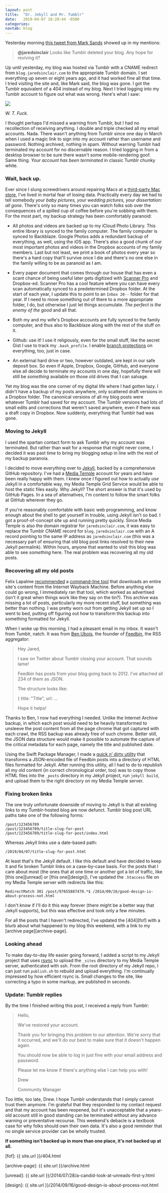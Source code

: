 ```yaml
---
layout: post
title:  "Dr. Jekyll and Mr. Tumblr"
date:   2019-04-07 18:20:44 -0500
categories:
navtab: blog
---
```


Yesterday morning [this tweet from Mark Sands][rando] showed up in my mentions:

> **@jaredsinclair** Looks like Tumblr deleted your blog. Any hope for reviving it?

Up until yesterday, my blog was hosted via Tumblr with a CNAME redirect from `blog.jaredsinclair.com` to the appropriate Tumblr domain. I set everything up seven or eight years ago, and it had worked fine all that time. I tried visiting the site and, like Mark said, the blog was gone. I got the Tumblr equivalent of a 404 instead of my blog. Next I tried logging into my Tumblr account to figure out what was wrong. Here's what I saw:

<p class="inline-image"><a href="{{ site.url }}/assets/img/hyde-tmblr-account-terminated.jpeg"><img src="{{ site.url }}/assets/img/hyde-tmblr-account-terminated.jpeg"/></a></p>

_W. T. Fuck._

I thought perhaps I'd missed a warning from Tumblr, but I had no recollection of receiving anything. I double and triple checked all my email accounts. Nada. There wasn't anything from Tumblr since one day in March when I used a magic link to sign into my account rather than username and password. Nothing archived, nothing in spam. Without warning Tumblr had terminated my account for no discernable reason. I tried logging in from a desktop browser to be sure there wasn't some mobile-rendering goof. Same thing. _Your account has been terminated_ in classic Tumblr chunky white.

### Wait, back up.

Ever since I slung screwdrivers around repairing Macs at a [third-party Mac store][ma], I've lived in mortal fear of losing data. Practically every day we had to tell somebody _your baby pictures, your wedding pictures, your dissertation: all gone_. There's only so many times you can watch folks sob over the consequences of a spilled cup of coffee before you're sobbing with them. For the most part, my backup strategy has been comfortably paranoid:

- All photos and videos are backed up to my iCloud Photo Library. This entire library is synced to the family computer. The family computer is synced to Backblaze. Google Photos adds a redundant backup of everything, as well, using the iOS app. There's also a good chunk of our most important photos and videos in the Dropbox accounts of my family members. Last but not least, we print a book of photos every year so there's a hard copy that'll survive once I die and there's no one else in the family willing to be as paranoid as I am.

- Every paper document that comes through our house that has even a scant chance of being useful later gets digitized with [Scanner Pro][scanner] and Dropbox-ed. Scanner Pro has a cool feature where you can have every scan automatically synced to a predetermined Dropbox folder. At the start of each year, I update this to point to an `Inbox 20--` folder for that year. If I need to move something out of there to a more appropriate folder, I do, but otherwise I just let things accumulate. _The perfect is the enemy of the good_ and all that.

- Both my and my wife's Dropbox accounts are fully synced to the family computer, and thus also to Backblaze along with the rest of the stuff on it.

- Github: use it! I use it religiously, even for the small stuff, like the secret Gist I use to track my `.bash_profile`. I enable [branch protections][branch] on everything, too, just in case.

- An external hard drive or two, however outdated, are kept in our safe deposit box. So even if Apple, Dropbox, Google, GitHub, and everyone else all decide to terminate my accounts in one day, hopefully there will still be _something_ available on those old drives that I can salvage.

Yet my blog was the one corner of my digital life where I had gotten lazy. I didn't have a backup of my posts anywhere, only scattered draft versions in a Dropbox folder. The canonical versions of all my blog posts were whatever Tumblr had saved for my account. The Tumblr versions had lots of small edits and corrections that weren't saved anywhere, even if there was a draft copy in Dropbox. Now suddenly, everything that Tumblr had was gone.

### Moving to Jekyll

I used the spartan contact form to ask Tumblr why my account was terminated. But rather than wait for a response that might never come, I decided it was past time to bring my blogging setup in line with the rest of my backup paranoia.

I decided to move everything over to [Jekyll][jek], backed by a comprehensive GitHub repository. I've had a [Media Temple][mt] account for years and have been really happy with them. I knew once I figured out how to actually _use_ Jekyll in a comfortable way, my Media Temple Grid Service would be able to host the static files easily. Why Jekyll? The short answer is that it's used by GitHub Pages. In a sea of alternatives, I'm content to follow the smart folks at GitHub wherever they go.

If you're reasonably comfortable with basic web programming, and know enough about the shell to get yourself in trouble, using Jekyll isn't so bad. I got a proof-of-concept site up and running pretty quickly. Since Media Temple is also the domain registrar for `jaredsinclair.com`, it was easy to replace the Tumblr CNAME record for `blog.jaredsinclair.com` with an A record pointing to the same IP address as `jaredsinclair.com` (this was a necessary part of ensuring that old blog post links resolved to their new Jekyll permalink). Within hours, anyone that wanted to visit this blog was able to see _something_ here. The real problem was recovering all my old posts.

### Recovering all my old posts

Felix Lapalme [recommended][felix] a [command-line tool][archive-tool] that downloads an entire site's content from the Internet Wayback Machine. Before anything else could go wrong, I immediately ran that tool, which worked as advertised (isn't it great when things work like they say on the tin?). This archive was missing a lot of posts, particularly my more recent stuff, but something was better than nothing. I was pretty worn out from getting Jekyll set up so I went to bed, putting off figuring out how to transform this backup into something formatted for Jekyll.

When I woke up this morning, I had a pleasant email in my inbox. It wasn't from Tumblr, natch. It was from [Ben Ubois][ben], the founder of [Feedbin][feedbin], the RSS aggregator:

> Hey Jared,
>
> I saw on Twitter about Tumblr closing your account. That sounds lame!
>
> Feedbin has posts from your blog going back to 2012. I’ve attached all 234 of them as JSON.
>
> The structure looks like:
>
> { title: "Title", url: ...
>
> Hope it helps!

Thanks to Ben, I now had everything I needed. Unlike the Internet Archive backup, in which each post would need to be heavily transformed to unsleeve the post content from all the page chrome that got captured with each crawl, the RSS backup was already free of such chrome. Better still, the JSON data structure would make it possible to automate the capture of the critical metadata for each page, namely the title and published date.

Using the Swift Package Manager, I made a [quick n’ dirty utility][dirty] that transforms a JSON-encoded file of Feedbin posts into a directory of HTML files formatted for Jekyll. After running this utility, all I had to do to republish all my old content (in correct chronological order, too) was to copy those HTML files into the `_posts` directory in my Jekyll project, run `jekyll build`, and upload them to the right directory on my Media Temple server.

### Fixing broken links

The one truly unfortunate downside of moving to Jekyll is that all existing links to my Tumblr-hosted blog are now defunct. Tumblr blog post URL paths take one of the following forms:

```
/post/123456789
/post/123456789/title-slug-for-post
/post/123456789/title-slug-for-post/index.html
```

Whereas Jekyll links use a date-based path:

```
/2019/04/07/title-slug-for-post.html
```

At least that's the Jekyll default. I like this default and have decided to keep it and fix broken Tumblr links on a case-by-case basis. For the posts that I care about most (the ones that at one time or another got a lot of traffic, like [this one][unread] or [this one][design]), I've updated the `.htaccess` file on my Media Temple server with redirects like this:

```
RedirectMatch 301 /post/97655887470.*$ /2014/09/16/good-design-is-about-process-not.html
```

I don't know if I'll do it this way forever (there might be a better way that Jekyll supports), but this was effective and took only a few minutes.

For all the posts that I haven't redirected, I've updated the [404][fof] with a blurb about what happened to my blog this weekend, with a link to my [archive page][archive-page].

### Looking ahead

To make day-to-day life easier going forward, I added a script to my Jekyll project that uses [rsync][r] to upload the `_sites` directory to my Media Temple server, authenticated with ssh. From the root directory of my Jekyll repo, I can just run `publish.sh` to rebuild and upload everything. I'm continually impressed by how efficient rsync is. Small changes to the site, like correcting a typo in some markup, are published in seconds.

### Update: Tumblr replies

By the time I finished writing this post, I received a reply from Tumblr:

> Hello,
>
> We've restored your account.
>
> Thank you for bringing this problem to our attention. We're sorry that it occurred, and we'll do our best to make sure that it doesn't happen again.
>
> You should now be able to log in just fine with your email address and password.
>
> Please let me know if there's anything else I can help you with!
>
> Drew
>
> Community Manager

Too little, too late, Drew. I hope Tumblr understands that I simply cannot trust them anymore. I'm grateful that they responded to my contact request and that my account has been reopened, but it's unacceptable that a years-old account still in good standing can be terminated without any advance warning or preventative recourse. This weekend's debacle is a textbook case for why folks should own their own data. It's also a good reminder that no single service provider can be wholly trusted.

**If something isn't backed up in more than one place, it's not backed up at all.**

[rando]: https://twitter.com/marksands/status/1114597508037083137
[ma]: http://web.archive.org/web/20060111081706/http://www.macauthority.com:80/
[scanner]: https://readdle.com/scannerpro
[branch]: https://jaredsinclair.com/2019/03/24/think-twice-before-downgrading-t.html
[archive-tool]: https://github.com/hartator/wayback-machine-downloader
[jek]: https://jekyllrb.com
[mt]: https://mediatemple.net
[felix]: https://twitter.com/lap_felix/status/1114600403868557314
[ben]: https://twitter.com/bsaid
[feedbin]: https://feedbin.com
[dirty]: https://gist.github.com/jaredsinclair/7ea54d4e3e75e6394f72a53b5ed548df
[r]: https://rsync.samba.org

[fof]: {{ site.url }}/404.html

[archive-page]: {{ site.url }}/archive.html

[unread]: {{ site.url }}/2014/07/28/a-candid-look-at-unreads-first-y.html

[design]: {{ site.url }}/2014/09/16/good-design-is-about-process-not.html
